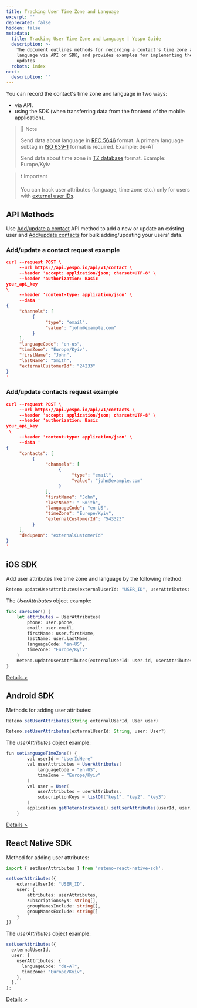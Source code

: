 ```yaml
---
title: Tracking User Time Zone and Language
excerpt: ''
deprecated: false
hidden: false
metadata:
  title: Tracking User Time Zone and Language | Yespo Guide
  description: >-
    The document outlines methods for recording a contact's time zone and
    language via API or SDK, and provides examples for implementing these
    updates
  robots: index
next:
  description: ''
---
```

You can record the contact's time zone and language in two ways:

- via API.
- using the SDK (when transferring data from the frontend of the mobile application).

> 📘 Note
> 
> Send data about language in <a rel="nofollow" href="https://www.rfc-editor.org/rfc/rfc5646.html" target="_blank"> RFC 5646</a> format. A primary language subtag in <a rel="nofollow" href="https://en.wikipedia.org/wiki/List_of_ISO_639-1_codes" target="_blank"> ISO 639-1</a> format is required. Example: de-AT
> 
> Send data about time zone in <a rel="nofollow" href="https://en.wikipedia.org/wiki/List_of_tz_database_time_zones" target="_blank"> TZ database</a> format. Example: Europe/Kyiv

> ❗️ Important
> 
> You can track user attributes (language, time zone etc.) only for users with [external user IDs](https://docs.yespo.io/docs/external-id-creating-and-updating-users).

## API Methods

Use [Add/update a contact](https://docs.yespo.io/reference/addcontact-1) API method to add a new or update an existing user and [Add/update contacts](https://docs.yespo.io/reference/contactsbulkupdate-1) for bulk adding/updating your users’ data.

### Add/update a contact request example

```json
curl --request POST \
     --url https://api.yespo.io/api/v1/contact \
     --header 'accept: application/json; charset=UTF-8' \
     --header 'authorization: Basic 
your_api_key 
\
     --header 'content-type: application/json' \
     --data '
{
     "channels": [
          {
               "type": "email",
               "value": "john@example.com"
          }
     ],
     "languageCode": "en-us",
     "timeZone": "Europe/Kyiv",
     "firstName": "John",
     "lastName": "Smith",
     "externalCustomerId": "24233"
}
'
```

### Add/update contacts request example

```json
curl --request POST \
     --url https://api.yespo.io/api/v1/contacts \
     --header 'accept: application/json; charset=UTF-8' \
     --header 'authorization: Basic 
your_api_key
 \
     --header 'content-type: application/json' \
     --data '
{
     "contacts": [
          {
               "channels": [
                    {
                         "type": "email",
                         "value": "john@example.com"
                    }
               ],
               "firstName": "John",
               "lastName": " Smith",
               "languageCode": "en-US",
               "timeZone": "Europe/Kyiv",
               "externalCustomerId": "543323"
          }
     ],
     "dedupeOn": "externalCustomerId"
}
'
```

## iOS SDK

Add user attributes like time zone and language by the following method:

```swift
Reteno.updateUserAttributes(externalUserId: "USER_ID", userAttributes: UserAttributes, subscriptionKeys: [String], groupNamesInclude: [String], groupNamesExclude: [String])
```

The _UserAttributes_ object example:

```swift
func saveUser() {
    let attributes = UserAttributes(
        phone: user.phone,
        email: user.email,
        firstName: user.firstName,
        lastName: user.lastName,
        languageCode: "en-US",
        timeZone: "Europe/Kyiv"
    )
    Reteno.updateUserAttributes(externalUserId: user.id, userAttributes: attributes)
}
```

[Details >](https://docs.yespo.io/reference/ios-user-information#user-attributes)

## Android SDK

Methods for adding user attributes:

```java
Reteno.setUserAttributes(String externalUserId, User user)

Reteno.setUserAttributes(externalUserId: String, user: User?)
```

The _userAttributes_ object example:

```java
fun setLanguageTimeZone() {
        val userId = "UserIdHere"
        val userAttributes = UserAttributes(
            languageCode = "en-US",
            timeZone = "Europe/Kyiv"
        )
        val user = User(
            userAttributes = userAttributes,
            subscriptionKeys = listOf("key1", "key2", "key3")
        )
        application.getRetenoInstance().setUserAttributes(userId, user)
    }
```

[Details >](https://docs.yespo.io/reference/android-user-information#user-attributes)

## React Native SDK

Method for adding user attributes:

```typescript
import { setUserAttributes } from 'reteno-react-native-sdk';

setUserAttributes({
    externalUserId: "USER_ID",
    user: {
        attributes: userAttributes,
        subscriptionKeys: string[],
        groupNamesInclude: string[],
        groupNamesExclude: string[]
    }
})
```

The _userAttributes_ object example:

```typescript
setUserAttributes({
  externalUserId,
  user: {
    userAttributes: {
      languageCode: "de-AT",
      timeZone: "Europe/Kyiv",
    },
  },
);
```

[Details >](https://docs.yespo.io/reference/react-native-user-information#user-attributes)